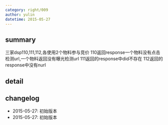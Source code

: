 ```yaml
---
category: right/009
author: yulin
datetime: 2015-05-27
---
```


## summary

三家dsp110,111,112,各使用2个物料参与竞价
110返回response一个物料没有点击检测url,一个物料返回没有曝光检测url
111返回的response中did不存在
112返回的response中没有nurl

## detail


## changelog

- 2015-05-27: 初始版本
- 2015-05-27: 初始版本
